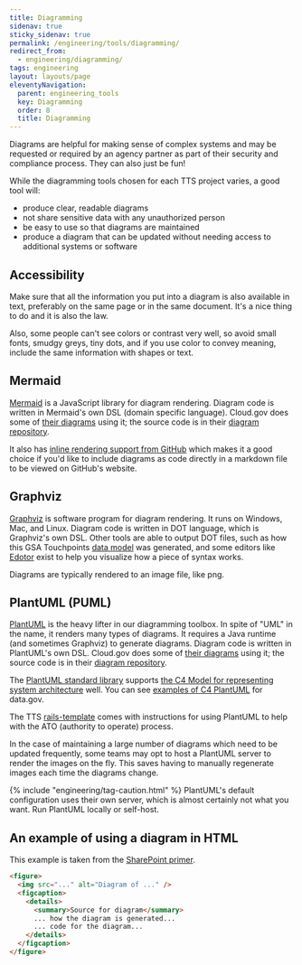 ```yaml
---
title: Diagramming
sidenav: true
sticky_sidenav: true
permalink: /engineering/tools/diagramming/
redirect_from:
  - engineering/diagramming/
tags: engineering
layout: layouts/page
eleventyNavigation:
  parent: engineering_tools
  key: Diagramming
  order: 8
  title: Diagramming
---
```


Diagrams are helpful for making sense of complex systems and may be requested or required by an agency partner as part of their security and compliance process. They can also just be fun!

While the diagramming tools chosen for each TTS project varies, a good tool will:

- produce clear, readable diagrams
- not share sensitive data with any unauthorized person
- be easy to use so that diagrams are maintained
- produce a diagram that can be updated without needing access to additional systems or software

## Accessibility

Make sure that all the information you put into a diagram is also available in text, preferably on the same page or in the same document. It's a nice thing to do and it is also the law.

Also, some people can't see colors or contrast very well, so avoid small fonts, smudgy greys, tiny dots, and if you use color to convey meaning, include the same information with shapes or text.

## Mermaid

[Mermaid](https://mermaid.js.org/intro/) is a JavaScript library for diagram rendering. Diagram code is written in Mermaid's own DSL (domain specific language). Cloud.gov does some of [their diagrams](https://diagrams.fr.cloud.gov/) using it; the source code is in their [diagram repository](https://github.com/cloud-gov/cg-diagrams).

It also has [inline rendering support from GitHub](https://github.blog/2022-02-14-include-diagrams-markdown-files-mermaid/) which makes it a good choice if you'd like to include diagrams as code directly in a markdown file to be viewed on GitHub's website.

## Graphviz

[Graphviz](https://graphviz.org/) is software program for diagram rendering. It runs on Windows, Mac, and Linux. Diagram code is written in DOT language, which is Graphviz's own DSL. Other tools are able to output DOT files, such as how this GSA Touchpoints [data model](https://github.com/GSA/touchpoints/wiki/Data-Model) was generated, and some editors like [Edotor](https://edotor.net/) exist to help you visualize how a piece of syntax works.

Diagrams are typically rendered to an image file, like png.

## PlantUML (PUML)

[PlantUML](https://plantuml.com/) is the heavy lifter in our diagramming toolbox. In spite of "UML" in the name, it renders many types of diagrams. It requires a Java runtime (and sometimes Graphviz) to generate diagrams. Diagram code is written in PlantUML's own DSL. Cloud.gov does some of [their diagrams](https://diagrams.fr.cloud.gov/) using it; the source code is in their [diagram repository](https://github.com/cloud-gov/cg-diagrams).

The [PlantUML standard library](https://github.com/plantuml-stdlib/C4-PlantUML) supports [the C4 Model for representing system architecture](https://c4model.com/) well. You can see [examples of C4 PlantUML](https://github.com/GSA/datagov-compliance) for data.gov.

The TTS [rails-template](https://github.com/18F/rails-template/tree/main/templates/doc/compliance) comes with instructions for using PlantUML to help with the ATO (authority to operate) process.

In the case of maintaining a large number of diagrams which need to be updated frequently, some teams may opt to host a PlantUML server to render the images on the fly. This saves having to manually regenerate images each time the diagrams change.

{% include "engineering/tag-caution.html" %} PlantUML's default configuration uses their own server, which is almost certainly not what you want. Run PlantUML locally or self-host.

## An example of using a diagram in HTML

This example is taken from the <a href="{{'/engineering/tools/sharepoint/' | url }}">SharePoint primer</a>.

```html
<figure>
  <img src="..." alt="Diagram of ..." />
  <figcaption>
    <details>
      <summary>Source for diagram</summary>
      ... how the diagram is generated...
      ... code for the diagram...
    </details>
  </figcaption>
</figure>
```